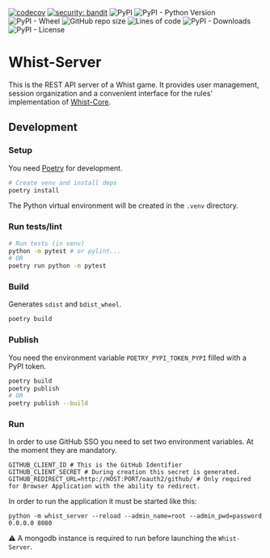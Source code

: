 [![codecov](https://codecov.io/gh/Whist-Team/Whist-Server/branch/main/graph/badge.svg)](https://codecov.io/gh/Whist-Team/Whist-Server)
[![security: bandit](https://img.shields.io/badge/security-bandit-yellow.svg)](https://github.com/PyCQA/bandit)
![PyPI](https://img.shields.io/pypi/v/whist-server)
![PyPI - Python Version](https://img.shields.io/pypi/pyversions/whist-server)
![PyPI - Wheel](https://img.shields.io/pypi/wheel/whist-server)
![GitHub repo size](https://img.shields.io/github/repo-size/whist-team/whist-server)
![Lines of code](https://img.shields.io/tokei/lines/github/whist-team/whist-server)
![PyPI - Downloads](https://img.shields.io/pypi/dm/whist-server)
![PyPI - License](https://img.shields.io/pypi/l/whist-server)

# Whist-Server

This is the REST API server of a Whist game. It provides user management, session organization and
a convenient interface for the rules' implementation of
[Whist-Core](https://github.com/Whist-Team/Whist-Core).

## Development

### Setup
You need [Poetry](https://python-poetry.org/) for development.
```bash
# Create venv and install deps
poetry install
```
The Python virtual environment will be created in the `.venv` directory.

### Run tests/lint
```bash
# Run tests (in venv)
python -m pytest # or pylint...
# OR
poetry run python -m pytest
```

### Build
Generates `sdist` and `bdist_wheel`.
```bash
poetry build
```

### Publish

You need the environment variable `POETRY_PYPI_TOKEN_PYPI` filled with a PyPI token.

```bash
poetry build
poetry publish
# OR
poetry publish --build
```

### Run

In order to use GitHub SSO you need to set two environment variables. At the moment they are
mandatory.

```dotenv
GITHUB_CLIENT_ID # This is the GitHub Identifier
GITHUB_CLIENT_SECRET # During creation this secret is generated.
GITHUB_REDIRECT_URL=http://HOST:PORT/oauth2/github/ # Only required for Browser Application with the ability to redirect.
```

In order to run the application it must be started like this:

```shell
python -m whist_server --reload --admin_name=root --admin_pwd=password 0.0.0.0 8080
```

:warning: A mongodb instance is required to run before launching the `Whist-Server`.